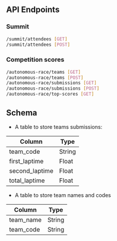 

## API Endpoints
### Summit
```bash
/summit/attendees [GET]
/summit/attendees [POST]
```
### Competition scores
```bash
/autonomous-race/teams [GET]
/autonomous-race/teams [POST]
/autonomous-race/submissions [GET]
/autonomous-race/submissions [POST]
/autonomous-race/top-scores [GET]
```

## Schema
- A table to store teams submissions:

| Column | Type |
|----|----|
| team_code | String |
| first_laptime | Float |
| second_laptime | Float |
| total_laptime| Float |


- A table to store team names and codes

| Column | Type |
|-----|-----|
|team_name | String |
|team_code | String |